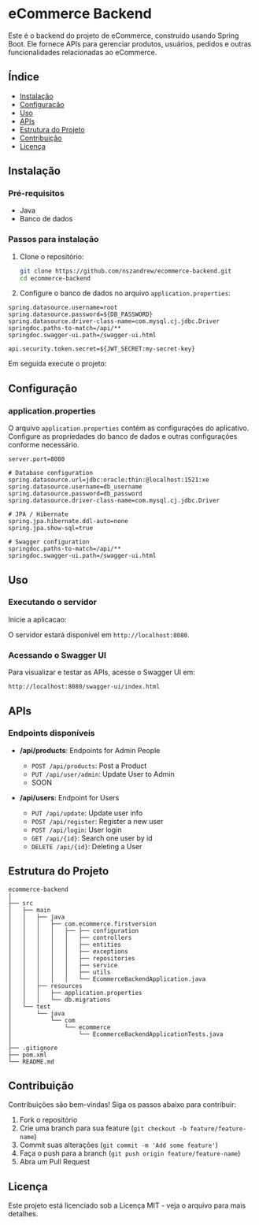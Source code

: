 # eCommerce Backend

Este é o backend do projeto de eCommerce, construído usando Spring Boot. Ele fornece APIs para gerenciar produtos, usuários, pedidos e outras funcionalidades relacionadas ao eCommerce.

## Índice

- [Instalação](#instalação)
- [Configuração](#configuração)
- [Uso](#uso)
- [APIs](#apis)
- [Estrutura do Projeto](#estrutura-do-projeto)
- [Contribuição](#contribuição)
- [Licença](#licença)

## Instalação

### Pré-requisitos

- Java
- Banco de dados

### Passos para instalação

1. Clone o repositório:

    ```bash
    git clone https://github.com/nszandrew/ecommerce-backend.git
    cd ecommerce-backend
    ```

2. Configure o banco de dados no arquivo `application.properties`:

    
```spring.datasource.url=jdbc:mysql://localhost:3306/${database}
spring.datasource.username=root
spring.datasource.password=${DB_PASSWORD}
spring.datasource.driver-class-name=com.mysql.cj.jdbc.Driver
springdoc.paths-to-match=/api/**
springdoc.swagger-ui.path=/swagger-ui.html

api.security.token.secret=${JWT_SECRET:my-secret-key}
```

Em seguida execute o projeto:

## Configuração

### application.properties

O arquivo `application.properties` contém as configurações do aplicativo. Configure as propriedades do banco de dados e outras configurações conforme necessário.

```properties
server.port=8080

# Database configuration
spring.datasource.url=jdbc:oracle:thin:@localhost:1521:xe
spring.datasource.username=db_username
spring.datasource.password=db_password
spring.datasource.driver-class-name=com.mysql.cj.jdbc.Driver

# JPA / Hibernate
spring.jpa.hibernate.ddl-auto=none
spring.jpa.show-sql=true

# Swagger configuration
springdoc.paths-to-match=/api/**
springdoc.swagger-ui.path=/swagger-ui.html
```

## Uso

### Executando o servidor

Inicie a aplicacao:


O servidor estará disponível em `http://localhost:8080`.

### Acessando o Swagger UI

Para visualizar e testar as APIs, acesse o Swagger UI em:

```
http://localhost:8080/swagger-ui/index.html
```

## APIs

### Endpoints disponíveis

- **/api/products**: Endpoints for Admin People
  - `POST /api/products`: Post a Product
  - `PUT /api/user/admin`: Update User to Admin
  - SOON

- **/api/users**: Endpoint for Users
  - `PUT /api/update`: Update user info
  - `POST /api/register`: Register a new user
  - `POST /api/login`: User login
  - `GET /api/{id}`: Search one user by id
  - `DELETE /api/{id}`: Deleting a User

## Estrutura do Projeto

```plaintext
ecommerce-backend
│
├── src
│   ├── main
│   │   ├── java
│   │   │   ├── com.ecommerce.firstversion
│   │   │   │   ├── ├── configuration
│   │   │   │   │   ├── controllers
│   │   │   │   │   ├── entities
│   │   │   │   │   ├── exceptions
│   │   │   │   │   ├── repositories
│   │   │   │   │   ├── service
│   │   │   │   │   ├── utils
│   │   │   │   │   └── EcommerceBackendApplication.java
│   │   ├── resources
│   │   │   ├── application.properties
│   │   │   └── db.migrations
│   └── test
│       └── java
│           └── com
│               └── ecommerce
│                   └── EcommerceBackendApplicationTests.java
│
├── .gitignore
├── pom.xml
└── README.md
```

## Contribuição

Contribuições são bem-vindas! Siga os passos abaixo para contribuir:

1. Fork o repositório
2. Crie uma branch para sua feature (`git checkout -b feature/feature-name`)
3. Commit suas alterações (`git commit -m 'Add some feature'`)
4. Faça o push para a branch (`git push origin feature/feature-name`)
5. Abra um Pull Request

## Licença

Este projeto está licenciado sob a Licença MIT - veja o arquivo para mais detalhes.
